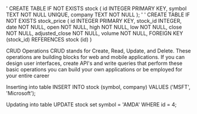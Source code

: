 

'
 CREATE TABLE IF NOT EXISTS stock (
    id INTEGER PRIMARY KEY,
   symbol TEXT NOT NULL UNIQUE,
   company TEXT NOT NULL
   );
   '
   '
CREATE TABLE IF NOT EXISTS stock_price (
    id INTEGER PRIMARY KEY,
    stock_id INTEGER,
    date NOT NULL,
    open NOT NULL,
    high NOT NULL,
    low NOT NULL,
    close NOT NULL,
    adjusted_close NOT NULL,
    volume NOT NULL,
    FOREIGN KEY (stock_id) REFERENCES stock (id)
)

CRUD Operations
CRUD stands for Create, Read, Update, and Delete. These operations are building blocks for web and mobile applications. If you can design user interfaces, create API's and write queries that perform these basic operations you can build your own applications or be employed for your entire career

Inserting into table
 INSERT INTO stock (symbol, company) VALUES ('MSFT', 'Microsoft');

Updating into table
 UPDATE stock set symbol = 'AMDA' WHERE id = 4;